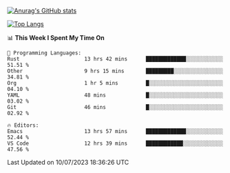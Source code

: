 [![Anurag's GitHub stats](https://github-readme-stats.vercel.app/api?username=wugouzi&count_private=true)](https://github.com/anuraghazra/github-readme-stats)

[![Top Langs](https://github-readme-stats.vercel.app/api/top-langs/?username=wugouzi&layout=compact&count_private=true&hide=html)](https://github.com/anuraghazra/github-readme-stats)

<!--START_SECTION:waka-->
📊 **This Week I Spent My Time On** 

```text
💬 Programming Languages: 
Rust                     13 hrs 42 mins      █████████████░░░░░░░░░░░░   51.51 % 
Other                    9 hrs 15 mins       █████████░░░░░░░░░░░░░░░░   34.81 % 
Org                      1 hr 5 mins         █░░░░░░░░░░░░░░░░░░░░░░░░   04.10 % 
YAML                     48 mins             █░░░░░░░░░░░░░░░░░░░░░░░░   03.02 % 
Git                      46 mins             █░░░░░░░░░░░░░░░░░░░░░░░░   02.92 % 

🔥 Editors: 
Emacs                    13 hrs 57 mins      █████████████░░░░░░░░░░░░   52.44 % 
VS Code                  12 hrs 39 mins      ████████████░░░░░░░░░░░░░   47.56 % 
```


 Last Updated on 10/07/2023 18:36:26 UTC
<!--END_SECTION:waka-->

<!--
**wugouzi/wugouzi** is a ✨ _special_ ✨ repository because its `README.md` (this file) appears on your GitHub profile.

Here are some ideas to get you started:

- 🔭 I’m currently working on ...
- 🌱 I’m currently learning ...
- 👯 I’m looking to collaborate on ...
- 🤔 I’m looking for help with ...
- 💬 Ask me about ...
- 📫 How to reach me: ...
- 😄 Pronouns: ...
- ⚡ Fun fact: ...
-->
